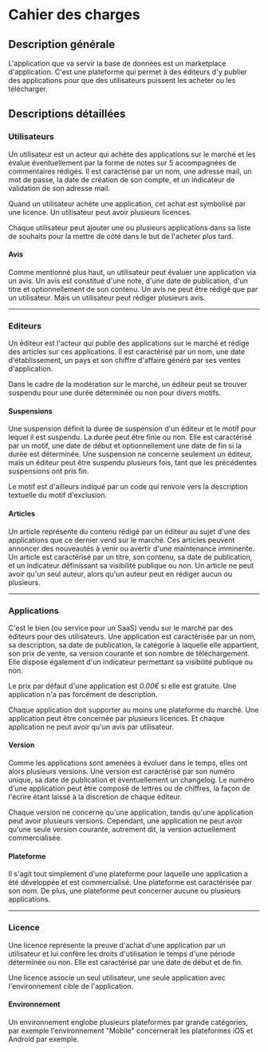# Cahier des charges

## Description générale

L'application que va servir la base de données est un marketplace d'application. C'est une plateforme qui permet à des éditeurs d'y publier des applications pour que des utilisateurs puissent les acheter ou les télécharger.

## Descriptions détaillées

### Utilisateurs

Un utilisateur est un acteur qui achète des applications sur le marché et les évalue éventuellement par la forme de notes sur 5 accompagnées de commentaires rédigés. Il est caractérisé par un nom, une adresse mail, un mot de passe, la date de création de son compte, et un indicateur de validation de son adresse mail.

Quand un utilisateur achète une application, cet achat est symbolisé par une licence. Un utilisateur peut avoir plusieurs licences.

Chaque utilisateur peut ajouter une ou plusieurs applications dans sa liste de souhaits pour la mettre de côté dans le but de l'acheter plus tard.

#### Avis

Comme mentionné plus haut, un utilisateur peut évaluer une application via un avis. Un avis est constitué d'une note, d'une date de publication, d'un titre et optionnellement de son contenu. Un avis ne peut être rédigé que par un utilisateur. Mais un utilisateur peut rédiger plusieurs avis.

---

### Editeurs

Un éditeur est l'acteur qui publie des applications sur le marché et rédige des articles sur ces applications. Il est caractérisé par un nom, une date d'établissement, un pays et son chiffre d'affaire généré par ses ventes d'application.

Dans le cadre de la modération sur le marché, un éditeur peut se trouver suspendu pour une durée déterminée ou non pour divers motifs.

#### Suspensions

Une suspension définit la durée de suspension d'un éditeur et le motif pour lequel il est suspendu. La durée peut être finie ou non. Elle est caractérisé par un motif, une date de début et optionnellement une date de fin si la durée est déterminée. Une suspension ne concerne seulement un éditeur, mais un éditeur peut être suspendu plusieurs fois, tant que les précédentes suspensions ont pris fin.

Le motif est d'ailleurs indiqué par un code qui renvoie vers la description textuelle du motif d'exclusion.

#### Articles

Un article représente du contenu rédigé par un éditeur au sujet d'une des applications que ce dernier vend sur le marché. Ces articles peuvent annoncer des nouveautés à venir ou avertir d'une maintenance imminente. Un article est caractérisé par un titre, son contenu, sa date de publication, et un indicateur définissant sa visibilité publique ou non. Un article ne peut avoir qu'un seul auteur, alors qu'un auteur peut en rédiger aucun ou plusieurs.

---

### Applications

C'est le bien (ou service pour un SaaS) vendu sur le marché par des éditeurs pour des utilisateurs. Une application est caractérisée par un nom, sa description, sa date de publication, la catégorie à laquelle elle appartient, son prix de vente, sa version courante et son nombre de téléchargement. Elle dispose également d'un indicateur permettant sa visibilité publique ou non.

Le prix par défaut d'une application est *0.00€* si elle est gratuite. Une application n'a pas forcément de description.

Chaque application doit supporter au moins une plateforme du marché. Une application peut être concernée par plusieurs licences. Et chaque application ne peut avoir qu'un avis par utilisateur.

#### Version

Comme les applications sont amenées à évoluer dans le temps, elles ont alors plusieurs versions. Une version est caractérisé par son numéro unique, sa date de publication et éventuellement un changelog. Le numéro d'une application peut être composé de lettres ou de chiffres, la façon de l'écrire étant laissé à la discretion de chaque éditeur.

Chaque version ne concerne qu'une application, tandis qu'une application peut avoir plusieurs versions. Cependant, une application ne peut avoir qu'une seule version courante, autrement dit, la version actuellement commercialisée.

#### Plateforme

Il s'agit tout simplement d'une plateforme pour laquelle une application a été développée et est commercialisé. Une plateforme est caractérisée par son nom. De plus, une plateforme peut concerner aucune ou plusieurs applications.

---

### Licence

Une licence représente la preuve d'achat d'une application par un utilisateur et lui confère les droits d'utilisation le temps d'une période déterminée ou non. Elle est caractérisé par une date de début et de fin.

Une licence associe un seul utilisateur, une seule application avec l'environnement cible de l'application.

#### Environnement

Un environnement englobe plusieurs plateformes par grande catégories, par exemple l'environnement "Mobile" concernerait les plateformes iOS et Android par exemple.
